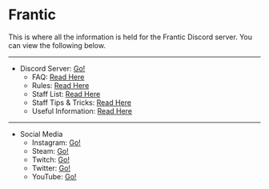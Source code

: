 # Frantic
This is where all the information is held for the Frantic Discord server. You can view the following below.

---

- Discord Server: [Go!](https://discord.gg/UwvMSAa)
  - FAQ: [Read Here](/src/built/faq.md)
  - Rules: [Read Here](/src/built/rules.md)
  - Staff List: [Read Here](/src/built/staffList.md)
  - Staff Tips & Tricks: [Read Here](/src/built/staffTipsTricks.md)
  - Useful Information: [Read Here](/src/built/usefulInformation.md)

---

- Social Media
  - Instagram: [Go!](https://instagram.com/frantic.matty)
  - Steam: [Go!](https://steamcommunity.com/profiles/76561198074557311)
  - Twitch: [Go!](https://twitch.tv/frantic_)
  - Twitter: [Go!](https://twitter.com/FranticMatty)
  - YouTube: [Go!](https://youtube.com/channel/UCya2d6tXl-Qgxloo7u_UDlw)
